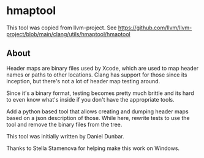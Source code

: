 # hmaptool

This tool was copied from llvm-project. See https://github.com/llvm/llvm-project/blob/main/clang/utils/hmaptool/hmaptool

## About

Header maps are binary files used by Xcode, which are used to map
header names or paths to other locations. Clang has support for
those since its inception, but there's not a lot of header map
testing around.

Since it's a binary format, testing becomes pretty much brittle
and its hard to even know what's inside if you don't have the
appropriate tools.

Add a python based tool that allows creating and dumping header
maps based on a json description of those. While here, rewrite
tests to use the tool and remove the binary files from the tree.

This tool was initially written by Daniel Dunbar.

Thanks to Stella Stamenova for helping make this work on Windows.
